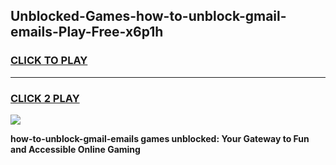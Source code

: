 
## Unblocked-Games-how-to-unblock-gmail-emails-Play-Free-x6p1h
<h3>
<a href="https://premium76.site?title=how-to-unblock-gmail-emails&ref=23A">CLICK TO PLAY</a></h3>
<hr>

<h3>
<a href="https://premium76.site?title=how-to-unblock-gmail-emails&ref=23A">CLICK 2 PLAY</a>
  
</h3>

<a href="https://premium76.site?title=how-to-unblock-gmail-emails&ref=23A"><img src="https://clearcache.store/games.png"></a>


**how-to-unblock-gmail-emails games unblocked: Your Gateway to Fun and Accessible Online Gaming**
